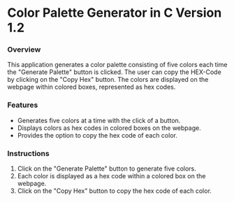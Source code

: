 # Color Palette Generator in C Version 1.2

### Overview
This application generates a color palette consisting of five colors each time the "Generate Palette" button is clicked. The user can copy the HEX-Code by clicking on the "Copy Hex" button. The colors are displayed on the webpage within colored boxes, represented as hex codes.

### Features
<ul>
  <li> Generates five colors at a time with the click of a button. </li>
  <li> Displays colors as hex codes in colored boxes on the webpage. </li>
  <li> Provides the option to copy the hex code of each color. </li>
</ul>

### Instructions
<ol>
  <li> Click on the "Generate Palette" button to generate five colors. </li>
  <li> Each color is displayed as a hex code within a colored box on the webpage. </li>
  <li> Click on the "Copy Hex" button to copy the hex code of each color. </li>
</ol>
